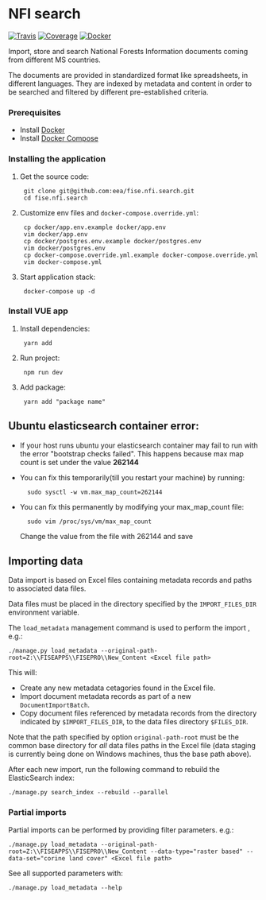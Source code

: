 # NFI search

[![Travis](https://travis-ci.org/eea/fise.nfi.search.svg?branch=master)](
https://travis-ci.org/eea/fise.nfi.search)
[![Coverage](https://coveralls.io/repos/github/eea/fise.nfi.search/badge.svg?branch=master)](https://coveralls.io/github/eea/fise.nfi.search?branch=master)
[![Docker](https://dockerbuildbadges.quelltext.eu/status.svg?organization=eeacms&repository=fise.nfi.search)](https://hub.docker.com/r/eeacms/fise.nfi.search/builds)

Import, store and search National Forests Information documents coming from different MS countries.

The documents are provided in standardized format like spreadsheets, in different languages. They are indexed by metadata and content in order to be searched and filtered by different pre-established criteria.

### Prerequisites

* Install [Docker](https://docs.docker.com/engine/installation/)
* Install [Docker Compose](https://docs.docker.com/compose/install/)

### Installing the application
1. Get the source code:

        git clone git@github.com:eea/fise.nfi.search.git
        cd fise.nfi.search

1. Customize env files and `docker-compose.override.yml`:

        cp docker/app.env.example docker/app.env
        vim docker/app.env
        cp docker/postgres.env.example docker/postgres.env
        vim docker/postgres.env
        cp docker-compose.override.yml.example docker-compose.override.yml
        vim docker-compose.yml
        
1. Start application stack:

        docker-compose up -d
        

### Install VUE app

1. Install dependencies:

        yarn add

1. Run project: 
        
        npm run dev

1. Add package: 
        
        yarn add "package name"

## Ubuntu elasticsearch container error:
* If your host runs ubuntu your elasticsearch container may fail to run with the error "bootstrap checks failed".
  This happens because max map count is set under the value __262144__
* You can fix this temporarily(till you restart your machine) by running:

        sudo sysctl -w vm.max_map_count=262144
* You can fix this permanently by modifying your max_map_count file:

        sudo vim /proc/sys/vm/max_map_count
  Change the value from the file with 262144 and save


## Importing data

Data import is based on Excel files containing metadata records and paths to associated data files.  

Data files must be placed in the directory specified by the `IMPORT_FILES_DIR` environment variable. 
  
The `load_metadata` management command is used to perform the import , e.g.:

    ./manage.py load_metadata --original-path-root=Z:\\FISEAPPS\\FISEPRO\\New_Content <Excel file path>

This will:
- Create any new metadata cetagories found in the Excel file.
- Import document metadata records as part of a new `DocumentImportBatch`.
- Copy document files referenced by metadata records from the directory indicated by `$IMPORT_FILES_DIR`, 
to the data files directory `$FILES_DIR`.   
 
Note that the path specified by option `original-path-root` must be the common base directory for _all_ data files 
paths in the Excel file (data staging is currently being done on Windows machines, thus the base path above). 

After each new import, run the following command to rebuild the ElasticSearch index:
      
    ./manage.py search_index --rebuild --parallel

### Partial imports

Partial imports can be performed by providing filter parameters. e.g.:

    ./manage.py load_metadata --original-path-root=Z:\\FISEAPPS\\FISEPRO\\New_Content --data-type="raster based" --data-set="corine land cover" <Excel file path>

See all supported parameters with:
    
    ./manage.py load_metadata --help

